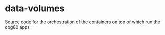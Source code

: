 # data-volumes
Source code for the orchestration of the containers on top of which run the cbg80 apps
